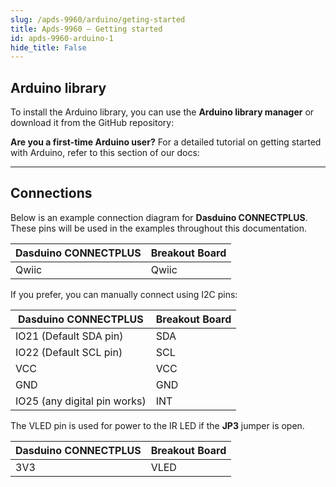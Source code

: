 ```yaml
---  
slug: /apds-9960/arduino/geting-started  
title: Apds-9960 – Getting started
id: apds-9960-arduino-1  
hide_title: False  
---
```


## Arduino library

To install the Arduino library, you can use the **Arduino library manager** or download it from the GitHub repository:  
<QuickLink  
  title="APDS-9960 Color and Gesture Sensor breakout Arduino library"  
  description="APDS-9960 Arduino library by Soldered"  
  url="https://github.com/SolderedElectronics/Soldered-APDS9960-Light-Gesture-Color-Sensor-Arduino-Library/tree/main"  
/>  

<InfoBox>

**Are you a first-time Arduino user?** For a detailed tutorial on getting started with Arduino, refer to this section of our docs:

<QuickLink  
  title="Getting started with Arduino"  
  description="A comprehensive tutorial on how to set up and upload code to an Arduino board for the first time, from scratch!"  
  url="/documentation/arduino/quick-start-guide"  
/>  

</InfoBox>

---

## Connections

Below is an example connection diagram for **Dasduino CONNECTPLUS**. These pins will be used in the examples throughout this documentation.

| **Dasduino CONNECTPLUS** | **Breakout Board** |
| ------------------------ | ------------------ |
| Qwiic                    | Qwiic              |

<InfoBox>

If you prefer, you can manually connect using I2C pins:

| **Dasduino CONNECTPLUS**     | **Breakout Board** |
| ---------------------------- | ------------------ |
| IO21 (Default SDA pin)       | SDA                |
| IO22 (Default SCL pin)       | SCL                |
| VCC                          | VCC                |
| GND                          | GND                |
| IO25 (any digital pin works) | INT                |

<WarningBox>The VLED pin is used for power to the IR LED if the **JP3** jumper is open.</WarningBox>

| **Dasduino CONNECTPLUS**     | **Breakout Board** |
| ---------------------------- | ------------------ |
| 3V3                          | VLED               |

</InfoBox>